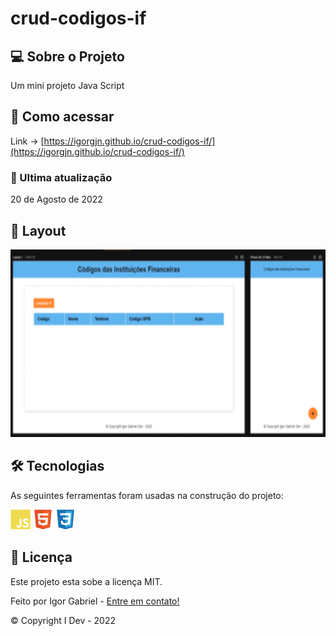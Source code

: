 # crud-codigos-if

## 💻 Sobre o Projeto
Um mini projeto Java Script


## 🔗 Como acessar
Link -> [https://igorgjn.github.io/crud-codigos-if/](https://igorgjn.github.io/crud-codigos-if/)

### 📅 Ultima atualização 
20 de Agosto de 2022

## 🎨 Layout
<code><img height="300px" src="layout.gif" alt="Layout do site"/></code>
<!--
## 🆕 Novidades
Layout responsivo para mobile. 
Organização dos arquivos. -->

<!-- ### Proximas atualizações 
## 🔢 Versões
-->
## 🛠 Tecnologias

As seguintes ferramentas foram usadas na construção do projeto:

<code><img height="32" src="https://raw.githubusercontent.com/devicons/devicon/master/icons/javascript/javascript-plain.svg" alt="JS"/></code>
<code><img height="32" src="https://raw.githubusercontent.com/devicons/devicon/master/icons/html5/html5-original.svg" alt="HTML5"/></code>
<code><img height="32" src="https://raw.githubusercontent.com/devicons/devicon/master/icons/css3/css3-original.svg" alt="CSS"/></code>

## 📝 Licença

Este projeto esta sobe a licença MIT.

Feito por Igor Gabriel - [Entre em contato!](https://www.linkedin.com/in/IgorGJN/)

&copy; Copyright I Dev - 2022
